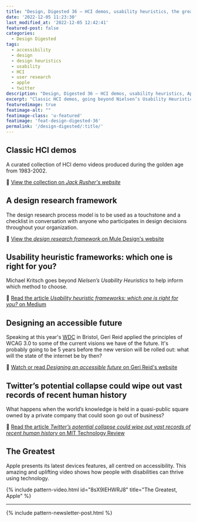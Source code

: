 ```yaml
---
title: "Design, Digested 36 – HCI demos, usability heuristics, the greatest"
date: '2022-12-05 11:23:30'
last_modified_at: '2022-12-05 12:42:41'
featured-post: false
categories:
  - Design Digested
tags:
  - accessibility
  - design
  - design heuristics
  - usability
  - HCI
  - user research
  - apple
  - twitter
description: "Design, Digested 36 – HCI demos, usability heuristics, Apple's The Greatest and more."
excerpt: "Classic HCI demos, going beyond Nielsen’s Usability Heuristics, Apple's The Greatest and more."
featuredimage: true
featimage-alt: ""
featimage-class: 'u-featured'
featimage: 'feat-design-digested-36'
permalink: '/design-digested/:title/'
---
```

## Classic HCI demos

A curated collection of HCI demo videos produced during the golden age from 1983-2002. 

🔗 [View the collection on _Jack Rusher's website_](https://jackrusher.com/classic-ux/)

## A design research framework

The design research process model is to be used as a touchstone and a checklist in conversation with anyone who participates in design decisions throughout your organization. 

🔗 [View the _design research framework_ on Mule Design's website](https://www.muledesign.com/blog/design-research-framework)

## Usability heuristic frameworks: which one is right for you?

Michael Kritsch goes beyond _Nielsen’s Usability Heuristics_ to help inform which method to choose.

🔗 [Read the article _Usability heuristic frameworks: which one is right for you?_ on Medium](https://uxdesign.cc/usability-heuristic-frameworks-which-one-is-right-for-you-1962387b7cc)

## Designing an accessible future

Speaking at this year's [WDC](https://webdevconf.com/events/2022/schedule/) in Bristol, Geri Reid applied the principles of WCAG 3.0 to some of the current visions we have of the future. It's probably going to be 5 years before the new version will be rolled out: what will the state of the internet be by then? 

🔗 [Watch or read _Designing an accessible future_ on Geri Reid's website](https://www.gerireid.com/designing-an-accessible-future.html)

## Twitter’s potential collapse could wipe out vast records of recent human history

What happens when the world’s knowledge is held in a quasi-public square owned by a private company that could soon go out of business? 

🔗 [Read the article _Twitter’s potential collapse could wipe out vast records of recent human history_ on MIT Technology Review](https://www.technologyreview.com/2022/11/11/1063162/twitters-imminent-collapse-could-wipe-out-vast-records-of-recent-human-history/)

## The Greatest

Apple presents its latest devices features, all centred on accessibility. This amazing and uplifting video shows how people with disabilities can thrive using technology.

{% include pattern-video.html id="8sX9IEHWRJ8" title="The Greatest, Apple" %}

---

{% include pattern-newsletter-post.html %}